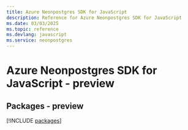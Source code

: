 ```yaml
---
title: Azure Neonpostgres SDK for JavaScript
description: Reference for Azure Neonpostgres SDK for JavaScript
ms.date: 03/03/2025
ms.topic: reference
ms.devlang: javascript
ms.service: neonpostgres
---
```

# Azure Neonpostgres SDK for JavaScript - preview
## Packages - preview
[!INCLUDE [packages](neonpostgres-index.md)]